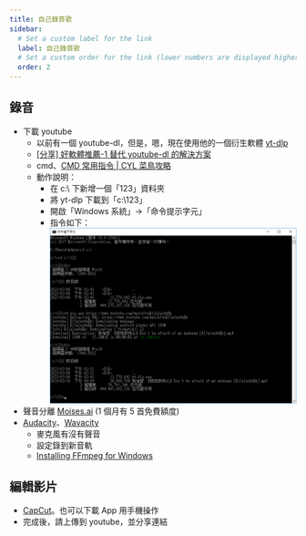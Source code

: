 ```yaml
---
title: 自己錄首歌
sidebar:
  # Set a custom label for the link
  label: 自己錄首歌
  # Set a custom order for the link (lower numbers are displayed higher up)
  order: 2
---
```


## 錄音

- 下載 youtube
  - 以前有一個 youtube-dl，但是，嗯，現在使用他的一個衍生軟體 [yt-dlp](https://github.com/yt-dlp/yt-dlp)
  - [[分享] 好軟體推薦-1 替代 youtube-dl 的解決方案](https://www.nvda.org.tw/discussion/ui=2004160143tm=2014581025)
  - cmd、[CMD 常用指令 | CYL 菜鳥攻略](https://dotblogs.com.tw/CYLcode/2018/09/13/102159)
  - 動作說明：
    - 在 c:\ 下新增一個「123」資料夾
    - 將 yt-dlp 下載到「c:\123」
    - 開啟「Windows 系統」->「命令提示字元」
    - 指令如下：
      ![](./recording-mkdir.png)
- 聲音分離 [Moises.ai](https://moises.ai/) (1 個月有 5 首免費額度)
- [Audacity](https://www.audacityteam.org/)、[Wavacity](https://wavacity.com/)
  - 麥克風有沒有聲音
  - 設定錄到新音軌
  - [Installing FFmpeg for Windows](https://lame.buanzo.org/ffmpeg64audacity.php)

## 編輯影片

- [CapCut](https://www.capcut.com/)。也可以下載 App 用手機操作
- 完成後，請上傳到 youtube，並分享連結

